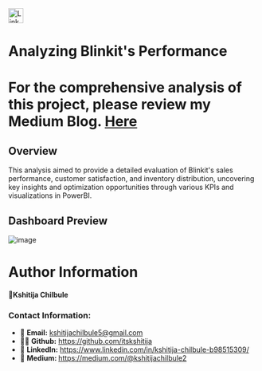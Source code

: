 <a href="https://www.linkedin.com/in/kshitija-chilbule-b98515309/" target="_blank">
  <img src="https://img.shields.io/badge/LinkedIn-Connect-blue?style=flat&logo=linkedin" alt="LinkedIn Badge" style="height: 30px; width: auto;">
</a>

# Analyzing Blinkit's Performance

# For the comprehensive analysis of this project, please review my Medium Blog. [Here](https://medium.com/@kshitijachilbule2/analyzing-blinkit-performance-47fdf28bc163)

## Overview
This analysis aimed to provide a detailed evaluation of Blinkit's sales performance, customer satisfaction, and inventory distribution, uncovering key insights and optimization opportunities through various KPIs and visualizations in PowerBI.

## Dashboard Preview

![image](https://github.com/user-attachments/assets/6a17ab4c-fe1b-436a-8e3d-57e2107d8f18)


# **Author Information**

#### 👤Kshitija Chilbule

### Contact Information:
- 📩 <b>Email:</b> kshitijachilbule5@gmail.com
- 👩‍💻 <b>Github:</b> https://github.com/itskshitija
- 📶 <b>LinkedIn:</b> https://www.linkedin.com/in/kshitija-chilbule-b98515309/
- 📜 <b>Medium: </b> https://medium.com/@kshitijachilbule2
